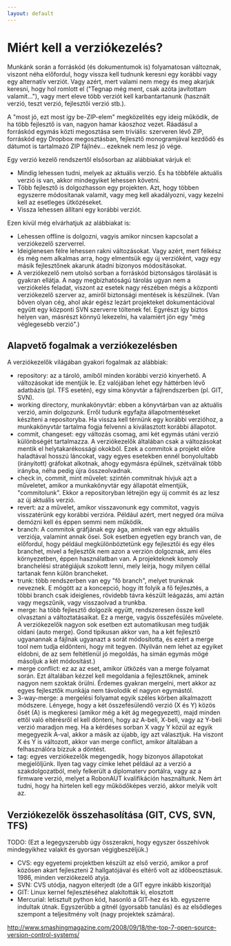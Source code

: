```yaml
---
layout: default
---
```


# Miért kell a verziókezelés?

Munkánk során a forráskód (és dokumentumok is) folyamatosan változnak, viszont néha előfordul, hogy vissza kell tudnunk keresni egy korábbi vagy egy alternatív verziót. Vagy azért, mert valami nem megy és meg akarjuk keresni, hogy hol romlott el ("Tegnap még ment, csak azóta javítottam valamit..."), vagy mert eleve több verziót kell karbantartanunk (használt verzió, teszt verzió, fejlesztői verzió stb.).

A "most jó, ezt most így be-ZIP-elem" megközelítés egy ideig működik, de ha több fejlesztő is van, nagyon hamar káoszhoz vezet. Ráadásul a forráskód egymás közti megosztása sem triviális: szerveren lévő ZIP, forráskód egy Dropbox megosztásban, fejlesztő monogramjával kezdődő és dátumot is tartalmazó ZIP fájlnév... ezeknek nem lesz jó vége.

Egy verzió kezelő rendszertől elsősorban az alábbiakat várjuk el:

  * Mindig lehessen tudni, melyek az aktuális verzió. És ha többféle aktuális verzió is van, akkor mindegyiket lehessen követni.
  * Több fejlesztő is dolgozhasson egy projekten. Azt, hogy többen egyszerre módosítanak valamit, vagy meg kell akadályozni, vagy kezelni kell az esetleges ütközéseket.
  * Vissza lehessen állítani egy korábbi verziót.

Ezen kívül még elvárhatjuk az alábbiakat is:

  * Lehessen offline is dolgozni, vagyis amikor nincsen kapcsolat a verziókezelő szerverrel.
  * Ideiglenesen félre lehessen rakni változásokat. Vagy azért, mert félkész és még nem alkalmas arra, hogy elmentsük egy új verzióként, vagy egy másik fejlesztőnek akarunk átadni bizonyos módosításokat.
  * A verziókezelő nem utolsó sorban a forráskód biztonságos tárolását is gyakran ellátja. A nagy megbízhatóságú tárolás ugyan nem a verziókelés feladat, viszont az esetek nagy részében mégis a központi verziókezelő szerver az, amiről biztonsági mentések is készülnek. (Van bőven olyan cég, ahol akár egész lezárt projekteket dokumentációval együtt egy központi SVN szerverre töltenek fel. Egyrészt így biztos helyen van, másrészt könnyű lekezelni, ha valamiért jön egy "még véglegesebb verzió".)

## Alapvető fogalmak a verziókezelésben

A verziókezelők világában gyakori fogalmak az alábbiak:

  * repository: az a tároló, amiből minden korábbi verzió kinyerhető. A változásokat ide mentjük le. Ez valójában lehet egy háttérben lévő adatbázis (pl. TFS esetén), egy sima könyvtár a fájlrendszerben (pl. GIT, SVN).
  * working directory, munkakönyvtár: ebben a könyvtárban van az aktuális verzió, amin dolgozunk. Erről tudunk egyfajta állapotmentéseket készíteni a repositoryba. Ha vissza kell térnünk egy korábbi verzióhoz, a munkakönyvtár tartalma fogja felvenni a kiválasztott korábbi állapotot.
  * commit, changeset: egy változás csomag, ami két egymás utáni verzió különbségét tartalmazza. A verziókezelők általában csak a változásokat mentik el helytakarékossági okokból. Ezek a commitok a projekt előre haladtával hosszú láncokat, vagy egyes esetekben ennél bonyolultabb (irányított) gráfokat alkotnak, ahogy egymásra épülnek, szétválnak több irányba, néha pedig újra összeolvadnak.
  * check in, commit, mint művelet: szintén commitnak hívjuk azt a műveletet, amikor a munkakönyvtár egy állapotát elmentjük, "commitolunk". Ekkor a repositoryban létrejön egy új commit és az lesz az új aktuális verzió.
  * revert: az a művelet, amikor visszavonunk egy commitot, vagyis visszatérünk egy korábbi verzióra. Például azért, mert negyed óra múlva demózni kell és éppen semmi nem működik.
  * branch: A commitok gráfjának egy ága, aminek van egy aktuális verziója, valamint annak ősei. Sok esetben egyetlen egy branch van, de előfordul, hogy például megkülönböztetünk egy fejlesztői és egy éles branchet, mivel a fejlesztők nem azon a verzión dolgoznak, ami éles környezetben, éppen használatban van. A projekteknek komoly branchelési stratégiájuk szokott lenni, mely leírja, hogy milyen céllal tartanak fenn külön brancheket.
  * trunk: több rendszerben van egy "fő branch", melyet trunknak neveznek. E mögött az a koncepció, hogy itt folyik a fő fejlesztés, a többi branch csak ideiglenes, rövidebb távra készült leágazás, ami aztán vagy megszűnik, vagy visszaolvad a trunkba.
  * merge: ha több fejlesztő dolgozik együtt, rendszeresen össze kell olvasztani a változtatásaikat. Ez a merge, vagyis összefésülés művelete. A verziókezelők nagyon sok esetben ezt automatikusan meg tudják oldani (auto merge). Gond tipikusan akkor van, ha a két fejlesztő ugyanannak a fájlnak ugyanazt a sorát módosította, és ezért a merge tool nem tudja eldönteni, hogy mit tegyen. (Nyilván nem lehet az egyiket eldobni, de az sem feltétlenül jó megoldás, ha simán egymás mögé másoljuk a két módosítást.)
  * merge conflict: ez az az eset, amikor ütközés van a merge folyamat során. Ezt általában kézzel kell megoldania a fejlesztőknek, aminek nagyon nem szoktak örülni. Érdemes gyakran mergelni, mert akkor az egyes fejlesztők munkája nem távolodik el nagyon egymástól.
  * 3-way-merge: a mergelési folyamat egyik széles körben alkalmazott módszere. Lényege, hogy a két összefésülendő verzió (X és Y) közös ősét (A) is megkeresi (amikor még a két ág megegyezett), majd minden ettől való eltérésről el kell dönteni, hogy az A-beli, X-beli, vagy az Y-beli verzió maradjon meg. Ha a kérdéses sorban X vagy Y közül az egyik megegyezik A-val, akkor a másik az újabb, így azt választjuk. Ha viszont X és Y is változott, akkor van merge conflict, amikor általában a felhasználóra bízzuk a döntést.
  * tag: egyes verziókezelők megengedik, hogy bizonyos állapotokat megjelöljünk. Ilyen tag vagy címke lehet például az a verzió a szakdolgozatból, mely felkerült a diplomaterv portálra, vagy az a firmware verzió, melyet a RobonAUT kvalifikáción használtunk. Nem árt tudni, hogy ha hirtelen kell egy működőképes verzió, akkor melyik volt az.

## Verziókezelők összehasolítása (GIT, CVS, SVN, TFS)

TODO: (Ezt a legegyszerubb úgy összerakni, hogy egyszer összehívok mindegyikhez valakit és gyorsan végigbeszéljük.)

  * CVS: egy egyetemi projektben készült az első verzió, amikor a prof közösen akart fejleszteni 2 hallgatójával és eltérő volt az időbeosztásuk. 1986, minden verziókezelő atyja.
  * SVN: CVS utódja, nagyon elterjedt (de a GIT egyre inkább kiszorítja)
  * GIT: Linux kernel fejlesztéséhez alakították ki, elosztott
  * Mercurial: letisztult python kód, hasonló a GIT-hez és kb. egyszerre indultak útnak. Egyszerűbb a gitnél (gyorsabb tanulás) és az elsődleges szempont a teljesítmény volt (nagy projektek számára).

http://www.smashingmagazine.com/2008/09/18/the-top-7-open-source-version-control-systems/
